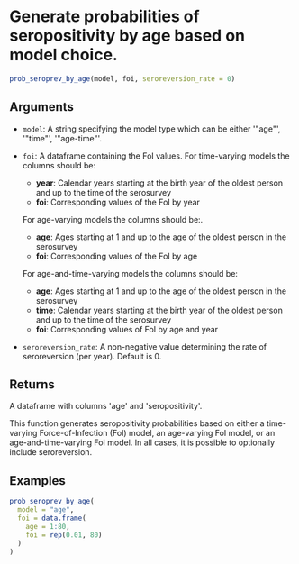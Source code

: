 # Generate probabilities of seropositivity by age based on model choice.

```r
prob_seroprev_by_age(model, foi, seroreversion_rate = 0)
```

## Arguments

- `model`: A string specifying the model type which can be either '"age"', '"time"', '"age-time"'.
- `foi`: A dataframe containing the FoI values. For time-varying models the columns should be:
    
    - **year**: Calendar years starting at the birth year of the oldest person and up to the time of the serosurvey
    - **foi**: Corresponding values of the FoI by year
    
    For age-varying models the columns should be:.
    
    - **age**: Ages starting at 1 and up to the age of the oldest person in the serosurvey
    - **foi**: Corresponding values of the FoI by age
    
    For age-and-time-varying models the columns should be:
    
    
    - **age**: Ages starting at 1 and up to the age of the oldest person in the serosurvey
    - **time**: Calendar years starting at the birth year of the oldest person and up to the time of the serosurvey
    - **foi**: Corresponding values of FoI by age and year
- `seroreversion_rate`: A non-negative value determining the rate of seroreversion (per year). Default is 0.

## Returns

A dataframe with columns 'age' and 'seropositivity'.

This function generates seropositivity probabilities based on either a time-varying Force-of-Infection (FoI) model, an age-varying FoI model, or an age-and-time-varying FoI model. In all cases, it is possible to optionally include seroreversion.

## Examples

```r
prob_seroprev_by_age(
  model = "age",
  foi = data.frame(
    age = 1:80,
    foi = rep(0.01, 80)
  )
)
```

